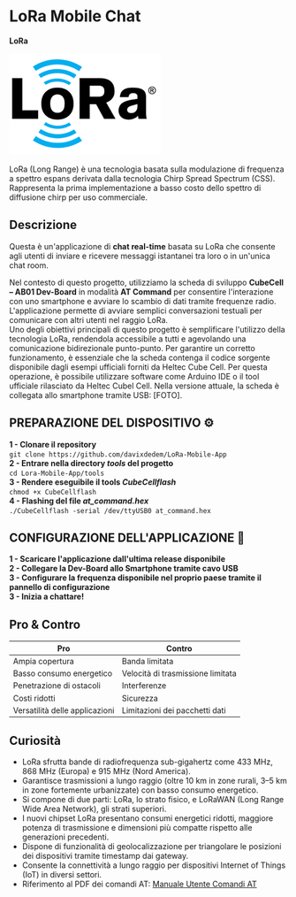 # LoRa Mobile Chat

**LoRa**

![Logo](logo.png) 

LoRa (Long Range) è una tecnologia basata sulla modulazione di frequenza a spettro espans derivata dalla tecnologia Chirp Spread Spectrum (CSS). Rappresenta la prima implementazione a basso costo dello spettro di diffusione chirp per uso commerciale.

## **Descrizione**
Questa è un'applicazione di **chat real-time** basata su LoRa che consente agli utenti di inviare e ricevere messaggi istantanei tra loro o in un'unica chat room. <br>

Nel contesto di questo progetto, utilizziamo la scheda di sviluppo **CubeCell – AB01 Dev-Board** in modalità **AT Command** per consentire l'interazione con uno smartphone e avviare lo scambio di dati tramite frequenze radio. L'applicazione permette di avviare semplici conversazioni testuali per comunicare con altri utenti nel raggio LoRa.<br>
Uno degli obiettivi principali di questo progetto è semplificare l'utilizzo della tecnologia LoRa, rendendola accessibile a tutti e agevolando una comunicazione bidirezionale punto-punto. Per garantire un corretto funzionamento, è essenziale che la scheda contenga il codice sorgente disponibile dagli esempi ufficiali forniti da Heltec Cube Cell. Per questa operazione, è possibile utilizzare software come Arduino IDE o il tool ufficiale rilasciato da Heltec Cubel Cell.
Nella versione attuale, la scheda è collegata allo smartphone tramite USB: [FOTO].

## PREPARAZIONE DEL DISPOSITIVO  ⚙️<br>

**1 - Clonare il repository**<br>
``git clone https://github.com/davixdedem/LoRa-Mobile-App``<br>
**2 - Entrare nella directory *tools* del progetto**<br>
``cd Lora-Mobile-App/tools``<br>
**3 - Rendere eseguibile il tools *CubeCellflash***<br>
``chmod +x CubeCellflash``<br>
**4 - Flashing del file *at_command.hex***<br>
``./CubeCellflash -serial /dev/ttyUSB0 at_command.hex``<br>

## CONFIGURAZIONE DELL'APPLICAZIONE  📱<br>

**1 - Scaricare l'applicazione dall'ultima release disponibile**<br>
**2 - Collegare la Dev-Board allo Smartphone tramite cavo USB**<br>
**3 - Configurare la frequenza disponibile nel proprio paese tramite il pannello di configurazione**<br>
**3 - Inizia a chattare!**<br>


## **Pro & Contro**
| **Pro**                                       | **Contro**                                              |
|-----------------------------------------------|----------------------------------------------------------|
| Ampia copertura                               | Banda limitata                                           |
| Basso consumo energetico                       | Velocità di trasmissione limitata                         |
| Penetrazione di ostacoli                       | Interferenze                                             |
| Costi ridotti                                  | Sicurezza                                                |
| Versatilità delle applicazioni                 | Limitazioni dei pacchetti dati                            |


## **Curiosità**
- LoRa sfrutta bande di radiofrequenza sub-gigahertz come 433 MHz, 868 MHz (Europa) e 915 MHz (Nord America).
- Garantisce trasmissioni a lungo raggio (oltre 10 km in zone rurali, 3–5 km in zone fortemente urbanizzate) con basso consumo energetico.
- Si compone di due parti: LoRa, lo strato fisico, e LoRaWAN (Long Range Wide Area Network), gli strati superiori.
- I nuovi chipset LoRa presentano consumi energetici ridotti, maggiore potenza di trasmissione e dimensioni più compatte rispetto alle generazioni precedenti.
- Dispone di funzionalità di geolocalizzazione per triangolare le posizioni dei dispositivi tramite timestamp dai gateway.
- Consente la connettività a lungo raggio per dispositivi Internet of Things (IoT) in diversi settori.
- Riferimento al PDF dei comandi AT: [Manuale Utente Comandi AT](https://resource.heltec.cn/download/CubeCell/AT_Command_list/CubeCell_Series_AT_Command_User_Manual_V0.4.pdf)
